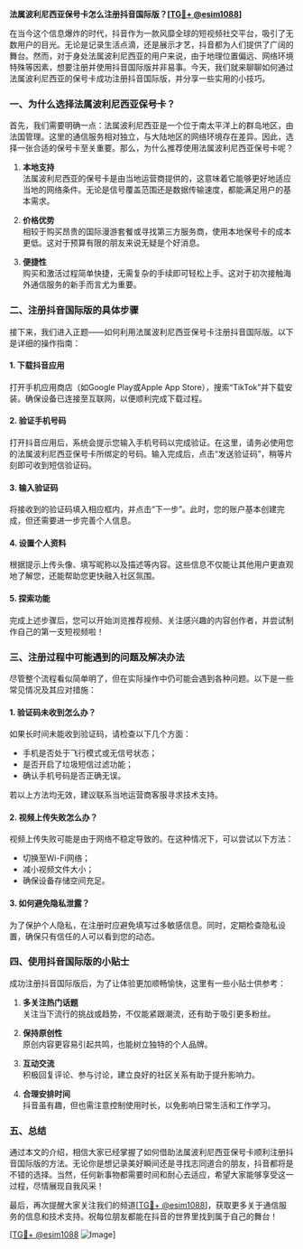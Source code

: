 **法属波利尼西亚保号卡怎么注册抖音国际版？[[TG💪+ @esim1088](https://t.me/s/esim1088)]**

在当今这个信息爆炸的时代，抖音作为一款风靡全球的短视频社交平台，吸引了无数用户的目光。无论是记录生活点滴，还是展示才艺，抖音都为人们提供了广阔的舞台。然而，对于身处法属波利尼西亚的用户来说，由于地理位置偏远、网络环境特殊等因素，想要注册并使用抖音国际版并非易事。今天，我们就来聊聊如何通过法属波利尼西亚的保号卡成功注册抖音国际版，并分享一些实用的小技巧。

### 一、为什么选择法属波利尼西亚保号卡？

首先，我们需要明确一点：法属波利尼西亚是一个位于南太平洋上的群岛地区，由法国管理。这里的通信服务相对独立，与大陆地区的网络环境存在差异。因此，选择一张合适的保号卡至关重要。那么，为什么推荐使用法属波利尼西亚保号卡呢？

1. **本地支持**  
   法属波利尼西亚的保号卡是由当地运营商提供的，这意味着它能够更好地适应当地的网络条件。无论是信号覆盖范围还是数据传输速度，都能满足用户的基本需求。

2. **价格优势**  
   相较于购买昂贵的国际漫游套餐或寻找第三方服务商，使用本地保号卡的成本更低。这对于预算有限的朋友来说无疑是个好消息。

3. **便捷性**  
   购买和激活过程简单快捷，无需复杂的手续即可轻松上手。这对于初次接触海外通信服务的新手而言尤为重要。

### 二、注册抖音国际版的具体步骤

接下来，我们进入正题——如何利用法属波利尼西亚保号卡注册抖音国际版。以下是详细的操作指南：

#### 1. 下载抖音应用
打开手机应用商店（如Google Play或Apple App Store），搜索“TikTok”并下载安装。确保设备已连接至互联网，以便顺利完成下载过程。

#### 2. 验证手机号码
打开抖音应用后，系统会提示您输入手机号码以完成验证。在这里，请务必使用您的法属波利尼西亚保号卡所绑定的号码。输入完成后，点击“发送验证码”，稍等片刻即可收到短信验证码。

#### 3. 输入验证码
将接收到的验证码填入相应框内，并点击“下一步”。此时，您的账户基本创建完成，但还需要进一步完善个人信息。

#### 4. 设置个人资料
根据提示上传头像、填写昵称以及描述等内容。这些信息不仅能让其他用户更直观地了解您，还能帮助您更快融入社区氛围。

#### 5. 探索功能
完成上述步骤后，您可以开始浏览推荐视频、关注感兴趣的内容创作者，并尝试制作自己的第一支短视频啦！

### 三、注册过程中可能遇到的问题及解决办法

尽管整个流程看似简单明了，但在实际操作中仍可能会遇到各种问题。以下是一些常见情况及其应对措施：

#### 1. 验证码未收到怎么办？
如果长时间未能收到验证码，请检查以下几个方面：
- 手机是否处于飞行模式或无信号状态；
- 是否开启了垃圾短信过滤功能；
- 确认手机号码是否正确无误。

若以上方法均无效，建议联系当地运营商客服寻求技术支持。

#### 2. 视频上传失败怎么办？
视频上传失败可能是由于网络不稳定导致的。在这种情况下，可以尝试以下方法：
- 切换至Wi-Fi网络；
- 减小视频文件大小；
- 确保设备存储空间充足。

#### 3. 如何避免隐私泄露？
为了保护个人隐私，在注册时应避免填写过多敏感信息。同时，定期检查隐私设置，确保只有信任的人可以看到您的动态。

### 四、使用抖音国际版的小贴士

成功注册抖音国际版后，为了让体验更加顺畅愉快，这里有一些小贴士供参考：

1. **多关注热门话题**  
   关注当下流行的挑战或趋势，不仅能紧跟潮流，还有助于吸引更多粉丝。

2. **保持原创性**  
   原创内容更容易引起共鸣，也能树立独特的个人品牌。

3. **互动交流**  
   积极回复评论、参与讨论，建立良好的社区关系有助于提升影响力。

4. **合理安排时间**  
   抖音虽有趣，但也需注意控制使用时长，以免影响日常生活和工作学习。

### 五、总结

通过本文的介绍，相信大家已经掌握了如何借助法属波利尼西亚保号卡顺利注册抖音国际版的方法。无论你是想记录美好瞬间还是寻找志同道合的朋友，抖音都将是不错的选择。当然，任何新事物都需要时间和耐心去适应，希望大家能够享受这一过程，尽情展现自我风采！

最后，再次提醒大家关注我们的频道[[TG💪+ @esim1088](https://t.me/s/esim1088)]，获取更多关于通信服务的信息和技术支持。祝每位朋友都能在抖音的世界里找到属于自己的舞台！

[[TG💪+ @esim1088](https://t.me/s/esim1088) ![Image](https://i.postimg.cc/4NQfJmqS/Snipaste-2025-05-13-00-14-12.png)]